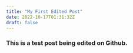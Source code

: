 ```yaml
---
title: "My First Edited Post"
date: 2022-10-17T01:31:32Z
draft: false
---
```


### This is a test post being edited on Github.
